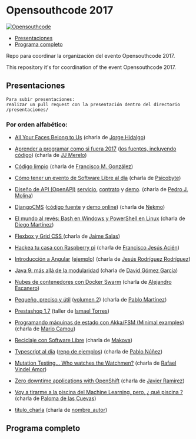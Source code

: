 # Opensouthcode 2017

[![Opensouthcode](/logos/solo_logo.png)](https://www.opensouthcode.org/conferences/opensouthcode2017)

 - [Presentaciones](#por-orden-alfabético)
 - [Programa completo](#programa-completo)

Repo para coordinar la organización del evento Opensouthcode 2017.

This repository it's for coordination of the event Opensouthcode 2017.

## Presentaciones

    Para subir presentaciones: 
    realizar un pull request con la presentación dentro del directorio /presentaciones/

### Por orden alfabético:
 - [All Your Faces Belong to Us](https://github.com/opensouthcode/2017/raw/master/presentaciones/All_Your_Faces_Belong_to_Us_Opensouthcode_2017-05-06.pdf) (charla de [Jorge Hidalgo](https://www.opensouthcode.org/conferences/opensouthcode2017/program/proposals/71))
 - [Aprender a programar como si fuera 2017](http://jj.github.io/aprende-a-programar) ([los fuentes, incluyendo código](http://github.com/JJ/aprende-a-programar)) (charla de [JJ Merelo](https://www.opensouthcode.org/conferences/opensouthcode2017/program/proposals/44))
  - [Código limpio](https://github.com/opensouthcode/2017/raw/master/presentaciones/codigo_limpio_openshoutcode_2017_francisco_m_gonzalez.pdf) (charla de [Francisco M. González](https://www.opensouthcode.org/conferences/opensouthcode2017/program/proposals/62))
 - [Cómo tener un evento de Software Libre al día](https://github.com/opensouthcode/2017/raw/master/presentaciones/como_tener_un_evento_de_software_libre_al_dia.pdf) (charla de [Psicobyte](https://www.opensouthcode.org/conferences/opensouthcode2017/program/proposals/60))
 - [Diseño de API (OpenAPI)](https://github.com/opensouthcode/2017/raw/master/presentaciones/OpenAPI.pdf)
   [servicio](https://us-central1-hombre-o-mujer.cloudfunctions.net/gender?name=nieves),
   [contrato](http://bit.ly/genero-openapi) y
   [demo](https://openapi3.herokuapp.com).
   (charla de [Pedro J. Molina](https://www.opensouthcode.org/conferences/opensouthcode2017/program/proposals/76))
 - [DjangoCMS](https://nekmo.github.io/presentacion-djangocms/) ([código fuente](https://github.com/Nekmo/presentacion-djangocms) y [demo online](https://control.aldryn.com/demo/get-new)) (charla de [Nekmo](https://www.opensouthcode.org/conferences/opensouthcode2017/program/proposals/53))
 - [El mundo al revés: Bash en Windows y PowerShell en Linux](https://github.com/opensouthcode/2017/raw/master/presentaciones/El%20mundo%20al%20rev%C3%A9s%20Bash%20en%20Windows%20y%20PowerShell%20en%20Linux%20%5BCreatorUpdate%5D.pptx) (charla de [Diego Martínez](https://www.opensouthcode.org/conferences/opensouthcode2017/program/proposals/54))
 - [Flexbox y Grid CSS ](https://github.com/opensouthcode/2017/raw/master/presentaciones/Flexbox%20y%20Grid%20CSS.pptx) (charla de [Jaime Salas](https://www.opensouthcode.org/conferences/opensouthcode2017/program/proposals/40))
 - [Hackea tu casa con Raspberry pi](https://github.com/opensouthcode/2017/raw/master/presentaciones/HackeaTuCasaConRaspberryPi.pdf) (charla de [Francisco Jesús Acién](https://www.opensouthcode.org/conferences/opensouthcode2017/program/proposals/58))
 - [Introducción a Angular](http://slides.com/jesusrodriguez-3/opensouthcode-angular#/) ([ejemplo](https://github.com/Foxandxss/osc2017-lenguajes)) (charla de [Jesús Rodríguez Rodríguez](https://www.opensouthcode.org/conferences/opensouthcode2017/program/proposals/92))
 - [Java 9: más allá de la modularidad](https://www.slideshare.net/dgomezg/java9-beyond-modularity-java-9-ms-all-de-la-modularidad) (charla de [David Gómez García](https://www.opensouthcode.org/conferences/opensouthcode2017/program/proposals/99))
 - [Nubes de contenedores con Docker Swarm](https://github.com/opensouthcode/2017/raw/master/presentaciones/Presentaci%C3%B3n%20Nubes%20de%20Contenedores%20con%20Docker%20SWARM.pdf) (charla de [Alejandro Escanero](https://www.opensouthcode.org/conferences/opensouthcode2017/program/proposals/38))
 - [Pequeño, preciso y útil](https://github.com/opensouthcode/2017/raw/master/presentaciones/Pequeno%2C%20preciso%20y%20util.pdf) ([volumen 2](https://github.com/opensouthcode/2017/raw/master/presentaciones/Pequenito%2C%20preciso%20y%20%C3%BAtil%20-%20OSC%202017.pdf)) (charla de [Pablo Martínez](https://www.opensouthcode.org/conferences/opensouthcode2017/program/proposals/97))
 - [Prestashop 1.7](https://www.slideshare.net/ipaelo/taller-prestashop-17) (taller de [Ismael Torres](https://www.opensouthcode.org/conferences/opensouthcode2017/program/proposals/94))
 - [Programando máquinas de estado con Akka/FSM (Minimal examples)](https://github.com/mcamou/akka-fsm) (charla de [Mario Camou](https://www.opensouthcode.org/conferences/opensouthcode2017/program/proposals/93))
 - [Reciclaje con Software Libre](https://github.com/opensouthcode/2017/raw/master/presentaciones/La%20Historia%20y%20el%20Reciclaje%20de%20ordenadores%20con%20Software%20Libre%20(OSL).pdf) (charla de [Makova](https://www.opensouthcode.org/conferences/opensouthcode2017/program/proposals/43))
 - [Typescript al día](https://trello.com/b/esOi1EL8/typescript-dotnetmalaga-2016) ([repo de ejemplos](https://github.com/pablonete/typescript-dotnetmalaga-2016)) (charla de [Pablo Núñez](https://www.opensouthcode.org/conferences/opensouthcode2017/program/proposals/104))
 - [Mutation Testing... Who watches the Watchmen?](https://www.slideshare.net/RafaelVindelAmor/who-watches-the-watchmen-mutation-testing-75767706) (charla de [Rafael Vindel Amor](https://www.opensouthcode.org/conferences/opensouthcode2017/program/proposals/93))
 - [Zero downtime applications with OpenShift](https://github.com/opensouthcode/2017/raw/master/presentaciones/Make%20your%20applications%20thinking%20in%20zero-downtime%20upgrades%20-%20Malaga%20OpenSouthcode.pdf) (charla de [Javier Ramirez](https://www.opensouthcode.org/conferences/opensouthcode2017/program/proposals/36))

 - [Voy a tirarme a la piscina del Machine Learning, pero, ¿ qué piscina ? ](https://docs.google.com/presentation/d/1hNVDDNYRAYHunlcH6qlESleVLu-Iz2OvF2--3H09gEk/edit#slide=id.g35f391192_00) (charla de [Paloma de las Cuevas](https://www.opensouthcode.org/conferences/opensouthcode2017/program/proposals/59))

 - [titulo_charla](url_al_pdf) (charla de [nombre_autor](url_charla_en_opensouthcode_org))

## Programa completo
